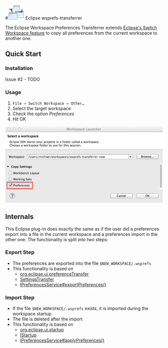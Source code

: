 #![Screenshot](/img/logo.png) Eclipse wsprefs-transferrer

The Eclipse Workspace Preferences Transferrer extends [Eclipse's Switch Workspace feature](http://help.eclipse.org/indigo/index.jsp?topic=%2Forg.eclipse.platform.doc.user%2Freference%2Fref-workspaceswitch.htm) to copy all preferences from the current workspace to another one. 

## Quick Start
### Installation

Issue #2 - TODO

### Usage
1. ```File → Switch Workspace → Other…```
1. Select the target workspace
1. Check the option <i>Preferences</i>
1. Hit OK 

![Screenshot](/img/wsprefs.png)

## Internals
This Eclipse plug-in does exactly the same as if the user did a preferences export into a file in 
the current workspace and a preferences import in the other one. The functionality is split into two steps:

### Export Step
- The preferences are exported into the file ```$NEW_WORKSPACE/.wsprefs```
- This functionality is based on
  - [org.eclipse.ui.preferenceTransfer](http://help.eclipse.org/indigo/topic/org.eclipse.platform.doc.isv/reference/extension-points/org_eclipse_ui_preferenceTransfer.html?resultof=%22%6f%72%67%2e%65%63%6c%69%70%73%65%2e%75%69%2e%70%72%65%66%65%72%65%6e%63%65%54%72%61%6e%73%66%65%72%22%20)
  - [SettingsTransfer](http://help.eclipse.org/indigo/index.jsp?topic=%2Forg.eclipse.platform.doc.isv%2Freference%2Fapi%2Forg%2Feclipse%2Fui%2Fpreferences%2FSettingsTransfer.html)
  - [IPreferencesService#exportPreferences()](http://help.eclipse.org/indigo/index.jsp?topic=%2Forg.eclipse.platform.doc.isv%2Freference%2Fapi%2Forg%2Feclipse%2Fcore%2Fruntime%2Fpreferences%2FIPreferencesService.html)


### Import Step
- If the file ```$NEW_WORKSPACE/.wsprefs``` exists, it is imported during the workspace startup.
- The file is deleted after the import
- This functionality is based on
  - [org.eclipse.ui.startup](http://help.eclipse.org/indigo/topic/org.eclipse.platform.doc.isv/reference/extension-points/org_eclipse_ui_startup.html?resultof=%22%49%53%74%61%72%74%75%70%22%20%22%69%73%74%61%72%74%75%70%22%20)
  - [IStartup](http://help.eclipse.org/indigo/topic/org.eclipse.platform.doc.isv/reference/api/org/eclipse/ui/IStartup.html)
  - [IPreferencesService#applyPreferences()](http://help.eclipse.org/indigo/index.jsp?topic=%2Forg.eclipse.platform.doc.isv%2Freference%2Fapi%2Forg%2Feclipse%2Fcore%2Fruntime%2Fpreferences%2FIPreferencesService.html)
